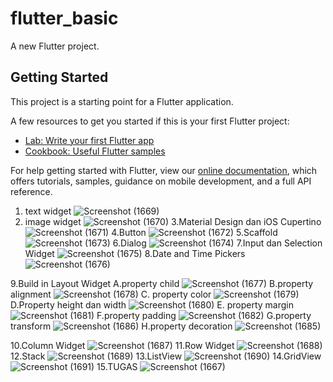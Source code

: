 # flutter_basic

A new Flutter project.

## Getting Started

This project is a starting point for a Flutter application.

A few resources to get you started if this is your first Flutter project:

- [Lab: Write your first Flutter app](https://flutter.dev/docs/get-started/codelab)
- [Cookbook: Useful Flutter samples](https://flutter.dev/docs/cookbook)

For help getting started with Flutter, view our
[online documentation](https://flutter.dev/docs), which offers tutorials,
samples, guidance on mobile development, and a full API reference.

1. text widget
![Screenshot (1669)](https://user-images.githubusercontent.com/89897038/156139649-a8f28668-9787-4c76-b5ca-cafc19d3066c.png)
2. image widget
![Screenshot (1670)](https://user-images.githubusercontent.com/89897038/156140940-94cf7013-9f02-42b9-8ba1-050b87f44469.png)
3.Material Design dan iOS Cupertino
![Screenshot (1671)](https://user-images.githubusercontent.com/89897038/156141657-d1d4287b-a97a-46b3-af0a-bb3b09ac0266.png)
4.Button 
![Screenshot (1672)](https://user-images.githubusercontent.com/89897038/156141708-aa4ff9f1-e24a-49ef-be7e-b2747373e5ed.png)
5.Scaffold 
![Screenshot (1673)](https://user-images.githubusercontent.com/89897038/156141774-e1d07e4c-6aa5-4255-9a9a-b886bc5dd264.png)
6.Dialog
![Screenshot (1674)](https://user-images.githubusercontent.com/89897038/156142294-8c23c6c7-dc45-4b22-8c7d-d55070e1855f.png)
7.Input dan Selection Widget
![Screenshot (1675)](https://user-images.githubusercontent.com/89897038/156142377-fad883fe-1526-4d96-81aa-3f21e4e587be.png)
8.Date and Time Pickers 
![Screenshot (1676)](https://user-images.githubusercontent.com/89897038/156142386-b5362a25-43a5-4392-b22f-aadfda0964dc.png)


9.Build in Layout Widget 
A.property child
![Screenshot (1677)](https://user-images.githubusercontent.com/89897038/156142682-9ca6e824-85aa-45fe-b7f5-60d96433b4d2.png)
B.property alignment
![Screenshot (1678)](https://user-images.githubusercontent.com/89897038/156142731-f22fe7a6-b596-4064-9714-cbb1a9d9afda.png)
C. property color
![Screenshot (1679)](https://user-images.githubusercontent.com/89897038/156142733-7d20babf-f8f1-4a03-a126-617b69089d4e.png)
D.Property height dan width
![Screenshot (1680)](https://user-images.githubusercontent.com/89897038/156142734-0dee7101-874e-48ba-81fd-ad9824435b4d.png)
E. property margin 
![Screenshot (1681)](https://user-images.githubusercontent.com/89897038/156143606-d69b2278-c26c-41a3-94fa-9698e5e2eab4.png)
F.property padding 
![Screenshot (1682)](https://user-images.githubusercontent.com/89897038/156143608-633fb449-1446-4ddf-8e87-e3aaf70d8e56.png)
G.property transform 
![Screenshot (1686)](https://user-images.githubusercontent.com/89897038/156146197-7952094f-74c9-4a5a-a1c7-21b611a91b82.png)
H.property decoration
![Screenshot (1685)](https://user-images.githubusercontent.com/89897038/156146192-66e2fc5a-18ce-4c81-b387-016026baf111.png)

10.Column Widget
![Screenshot (1687)](https://user-images.githubusercontent.com/89897038/156147099-c8e45738-db52-4aaf-abe9-2c7c023c4445.png)
11.Row Widget 
![Screenshot (1688)](https://user-images.githubusercontent.com/89897038/156147107-de19f08b-cbd0-4d05-ad2a-1c04227177a5.png)
12.Stack 
![Screenshot (1689)](https://user-images.githubusercontent.com/89897038/156147110-ce40bb67-f8da-4050-b18e-367fd3a75c4e.png)
13.ListView 
![Screenshot (1690)](https://user-images.githubusercontent.com/89897038/156147113-fa943bfd-1d83-42af-9315-b83ebbec6056.png)
14.GridView 
![Screenshot (1691)](https://user-images.githubusercontent.com/89897038/156147120-96839b27-c298-46e1-bf96-8f1c869cabb6.png)
15.TUGAS
![Screenshot (1667)](https://user-images.githubusercontent.com/89897038/156147260-c2e0b1e6-d04a-49b6-92e5-f3f6762f7640.png)
